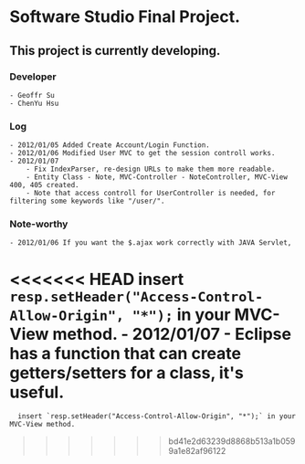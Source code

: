 # Software Studio Final Project.
## This project is currently developing.

### Developer
    - Geoffr Su
    - ChenYu Hsu

### Log
	- 2012/01/05 Added Create Account/Login Function.
	- 2012/01/06 Modified User MVC to get the session controll works.
	- 2012/01/07
		- Fix IndexParser, re-design URLs to make them more readable.
		- Entity Class - Note, MVC-Controller - NoteController, MVC-View 400, 405 created.
		- Note that access controll for UserController is needed, for filtering some keywords like "/user/".
	
### Note-worthy
	- 2012/01/06 If you want the $.ajax work correctly with JAVA Servlet, 
<<<<<<< HEAD
				 insert `resp.setHeader("Access-Control-Allow-Origin", "*");` in your MVC-View method.
	- 2012/01/07 
		- Eclipse has a function that can create getters/setters for a class, it's useful.
=======
	  insert `resp.setHeader("Access-Control-Allow-Origin", "*");` in your MVC-View method.
>>>>>>> bd41e2d63239d8868b513a1b0599a1e82af96122
